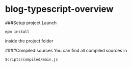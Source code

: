 # blog-typescript-overview

###Setup project
Launch
```
npm install 
```
inside the project folder

####Compiled sources
You can find all compiled sources in 
```
Scripts/compiled/main.js
```